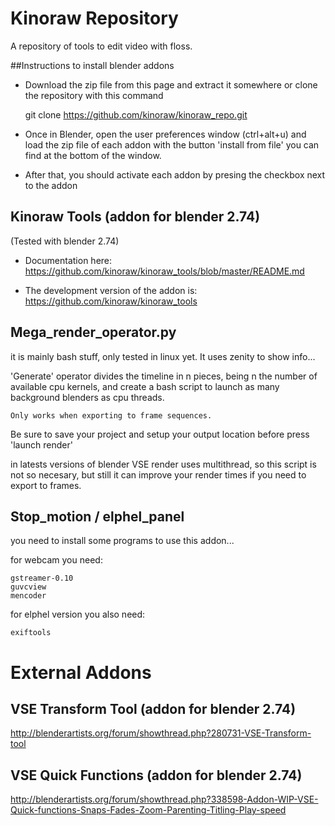 # Kinoraw Repository


A repository of tools to edit video with floss.

##Instructions to install blender addons

* Download the zip file from this page and extract it somewhere or clone the repository with this command
 
    git clone https://github.com/kinoraw/kinoraw_repo.git

* Once in Blender, open the user preferences window (ctrl+alt+u) and load the zip file of each addon with the button 'install from file' you can find at the bottom of the window.

* After that, you should activate each addon by presing the checkbox next to the addon


## Kinoraw Tools (addon for blender 2.74)

(Tested with blender 2.74)

* Documentation here:
https://github.com/kinoraw/kinoraw_tools/blob/master/README.md

* The development version of the addon is: 
https://github.com/kinoraw/kinoraw_tools


## Mega_render_operator.py

it is mainly bash stuff, only tested in linux yet. It uses zenity to show info...

'Generate' operator divides the timeline in n pieces, being n the number of available cpu kernels, and create a bash script to launch as many background blenders as cpu threads. 

    Only works when exporting to frame sequences.

Be sure to save your project and setup your output location before press 'launch render'

in latests versions of blender VSE render uses multithread, so this script is not so necesary, but still it can improve your render times if you need to export to frames.

## Stop_motion / elphel_panel

you need to install some programs to use this addon...

for webcam you need:

    gstreamer-0.10
    guvcview
    mencoder

for elphel version you also need:

    exiftools


# External Addons

## VSE Transform Tool  (addon for blender 2.74)

http://blenderartists.org/forum/showthread.php?280731-VSE-Transform-tool

## VSE Quick Functions    (addon for blender 2.74)

http://blenderartists.org/forum/showthread.php?338598-Addon-WIP-VSE-Quick-functions-Snaps-Fades-Zoom-Parenting-Titling-Play-speed